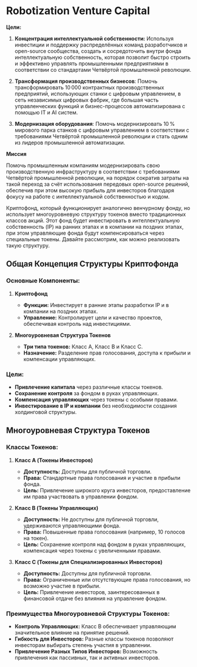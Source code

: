 
# Robotization Venture Capital 


**Цели:**

1. **Концентрация интеллектуальной собственности:** Используя инвестиции и поддержку распределённых команд разработчиков и open-source сообщества, создать и сосредоточить внутри фонда интеллектуальную собственность, которая позволит быстро строить и эффективно управлять промышленными предприятиями в соответствии со стандартами Четвёртой промышленной революции.

2. **Трансформация производственных бизнесов**: 
Помочь трансформировать 10 000 контрактных производственных предприятий, использующих станки с цифровым управлением, в сеть независимых цифровых фабрик, где большая часть управленческих функций и бизнес-процессов автоматизирована с помощью IT и AI систем.

3. **Модернизация оборудования**: 
Помочь модернизировать 10 % мирового парка станков с цифровым управлением в соответствии с требованиями Четвёртой промышленной революции и стать одним из лидеров промышленной автоматизации.



**Миссия**

 Помочь промышленным компаниям модернизировать свою производственную инфраструктуру  в соответствии с требованиями Четвёртой промышленной революции, на порядок сократив затраты на такой переход за счёт использования передовых open-source решений, обеспечив при этом высокую прибыль для инвесторов благодаря фокусу на работе с интеллектуальной собственностью и кодом.



Криптофонд, который функционирует аналогично венчурному фонду, но использует многоуровневую структуру токенов вместо традиционных классов акций. Этот фонд будет инвестировать в интеллектуальную собственность (IP) на ранних этапах и в компании на поздних этапах, при этом управляющие фонда будут компенсироваться через специальные токены. Давайте рассмотрим, как можно реализовать такую структуру.

## Общая Концепция Структуры Криптофонда

### Основные Компоненты:
1. **Криптофонд**
   - **Функции:** Инвестирует в ранние этапы разработки IP и в компании на поздних этапах.
   - **Управление:** Контролирует цели и качество проектов, обеспечивая контроль над инвестициями.
   
2. **Многоуровневая Структура Токенов**
   - **Три типа токенов:** Класс A, Класс B и Класс C.
   - **Назначение:** Разделение прав голосования, доступа к прибыли и компенсации управляющих.

### Цели:
- **Привлечение капитала** через различные классы токенов.
- **Сохранение контроля** за фондом в руках управляющих.
- **Компенсация управляющих** через токены с особыми правами.
- **Инвестирование в IP и компании** без необходимости создания холдинговой структуры.

## Многоуровневая Структура Токенов

### Классы Токенов:
1. **Класс A (Токены Инвесторов)**
   - **Доступность:** Доступны для публичной торговли.
   - **Права:** Стандартные права голосования и участие в прибыли фонда.
   - **Цель:** Привлечение широкого круга инвесторов, предоставление им права участвовать в управлении фондом.

2. **Класс B (Токены Управляющих)**
   - **Доступность:** Не доступны для публичной торговли, удерживаются управляющими фонда.
   - **Права:** Повышенные права голосования (например, 10 голосов на токен).
   - **Цель:** Сохранение контроля над фондом в руках управляющих, компенсация через токены с увеличенными правами.

3. **Класс C (Токены для Специализированных Инвесторов)**
   - **Доступность:** Доступны для публичной торговли.
   - **Права:** Ограниченные или отсутствующие права голосования, но возможно участие в прибыли.
   - **Цель:** Привлечение инвесторов, заинтересованных в финансовой отдаче без влияния на управление фондом.

### Преимущества Многоуровневой Структуры Токенов:
- **Контроль Управляющих:** Класс B обеспечивает управляющим значительное влияние на принятие решений.
- **Гибкость для Инвесторов:** Разные классы токенов позволяют инвесторам выбирать степень участия в управлении.
- **Привлечение Разных Типов Инвесторов:** Возможность привлечения как пассивных, так и активных инвесторов.

